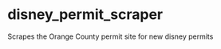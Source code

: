 disney_permit_scraper
=====================

Scrapes the Orange County permit site for new disney permits